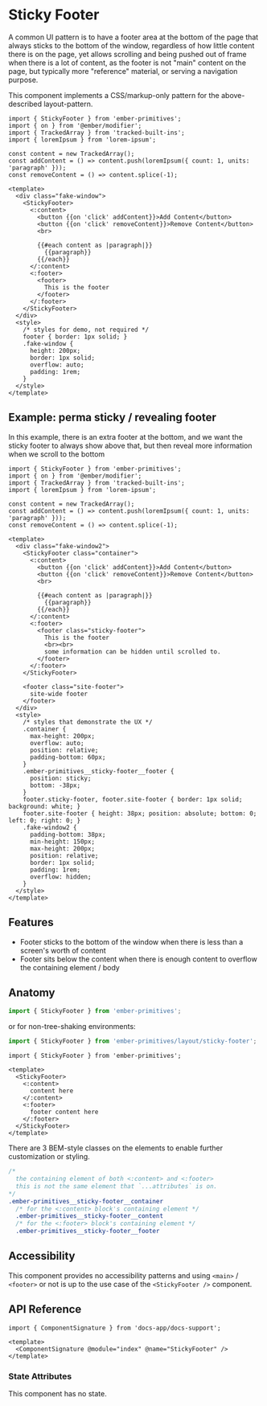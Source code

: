 # Sticky Footer

A common UI pattern is to have a footer area at the bottom of the page that always sticks to the bottom of the window, regardless of how little content there is on the page, yet allows scrolling and being pushed out of frame when there is a lot of content, as the footer is not "main" content on the page, but typically more "reference" material, or serving a navigation purpose.

This component implements a CSS/markup-only pattern for the above-described layout-pattern.

<div class="featured-demo auto-height">

```gjs live preview no-shadow
import { StickyFooter } from 'ember-primitives';
import { on } from '@ember/modifier';
import { TrackedArray } from 'tracked-built-ins';
import { loremIpsum } from 'lorem-ipsum';

const content = new TrackedArray();
const addContent = () => content.push(loremIpsum({ count: 1, units: 'paragraph' }));
const removeContent = () => content.splice(-1);

<template>
  <div class="fake-window">
    <StickyFooter>
      <:content>
        <button {{on 'click' addContent}}>Add Content</button>
        <button {{on 'click' removeContent}}>Remove Content</button>
        <br>

        {{#each content as |paragraph|}}
          {{paragraph}}
        {{/each}}
      </:content>
      <:footer>
        <footer>
          This is the footer
        </footer>
      </:footer>
    </StickyFooter>
  </div>
  <style>
    /* styles for demo, not required */
    footer { border: 1px solid; }
    .fake-window {
      height: 200px;
      border: 1px solid;
      overflow: auto;
      padding: 1rem;
    }
  </style>
</template>
```

</div>

## Example: perma sticky / revealing footer

In this example, there is an extra footer at the bottom, and we want the sticky footer to always show above that, but then reveal more information when we scroll to the bottom

<div class="featured-demo auto-height">

```gjs live preview no-shadow
import { StickyFooter } from 'ember-primitives';
import { on } from '@ember/modifier';
import { TrackedArray } from 'tracked-built-ins';
import { loremIpsum } from 'lorem-ipsum';

const content = new TrackedArray();
const addContent = () => content.push(loremIpsum({ count: 1, units: 'paragraph' }));
const removeContent = () => content.splice(-1);

<template>
  <div class="fake-window2">
    <StickyFooter class="container">
      <:content>
        <button {{on 'click' addContent}}>Add Content</button>
        <button {{on 'click' removeContent}}>Remove Content</button>
        <br>

        {{#each content as |paragraph|}}
          {{paragraph}}
        {{/each}}
      </:content>
      <:footer>
        <footer class="sticky-footer">
          This is the footer
          <br><br>
          some information can be hidden until scrolled to.
        </footer>
      </:footer>
    </StickyFooter>

    <footer class="site-footer">
      site-wide footer
    </footer>
  </div>
  <style>
    /* styles that demonstrate the UX */
    .container {
      max-height: 200px;
      overflow: auto;
      position: relative;
      padding-bottom: 60px;
    }
    .ember-primitives__sticky-footer__footer {
      position: sticky;
      bottom: -38px;
    }
    footer.sticky-footer, footer.site-footer { border: 1px solid; background: white; }
    footer.site-footer { height: 38px; position: absolute; bottom: 0; left: 0; right: 0; }
    .fake-window2 {
      padding-bottom: 38px;
      min-height: 150px;
      max-height: 200px;
      position: relative;
      border: 1px solid;
      padding: 1rem;
      overflow: hidden;
    }
  </style>
</template>
```

</div>

## Features

* Footer sticks to the bottom of the window when there is less than a screen's worth of content
* Footer sits below the content when there is enough content to overflow the containing element / body

## Anatomy

```js 
import { StickyFooter } from 'ember-primitives';
```

or for non-tree-shaking environments:
```js 
import { StickyFooter } from 'ember-primitives/layout/sticky-footer';
```

```gjs 
import { StickyFooter } from 'ember-primitives';

<template>
  <StickyFooter>
    <:content>
      content here
    </:content>
    <:footer>
      footer content here
    </:footer>
  </StickyFooter>
</template>
```

There are 3 BEM-style classes on the elements to enable further customization or styling.
```css
/* 
  the containing element of both <:content> and <:footer> 
  this is not the same element that `...attributes` is on.
*/ 
.ember-primitives__sticky-footer__container
  /* for the <:content> block's containing element */ 
  .ember-primitives__sticky-footer__content
  /* for the <:footer> block's containing element */ 
  .ember-primitives__sticky-footer__footer
```

## Accessibility

This component provides no accessibility patterns and using `<main>` / `<footer>` or not is up to the use case of the `<StickyFooter />` component.

## API Reference

```gjs live no-shadow
import { ComponentSignature } from 'docs-app/docs-support';

<template>
  <ComponentSignature @module="index" @name="StickyFooter" />
</template>
```

### State Attributes

This component has no state.
